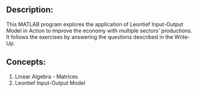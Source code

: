 ## Description:
This MATLAB program explores the application of Leontief Input-Output Model in Action to improve the economy with multiple sectors' productions. It follows the exercises by answering the questions described in the Write-Up.

## Concepts:
1. Linear Algebra - Matrices
2. Leontief Input-Output Model 
